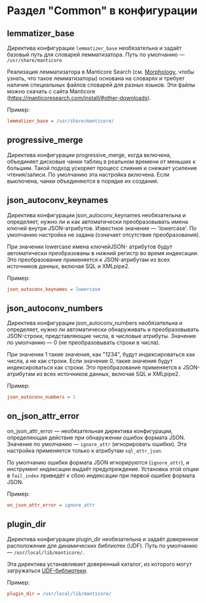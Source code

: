 # Раздел "Common" в конфигурации

lemmatizer_base
----------------

Директива конфигурации `lemmatizer_base` необязательна и задаёт базовый путь для словарей лемматизатора. Путь по умолчанию — `/usr/share/manticore`

Реализация лемматизатора в Manticore Search (см. [Morphology](../Creating_a_table/NLP_and_tokenization/Morphology.md), чтобы узнать, что такое лемматизаторы) основана на словарях и требует наличия специальных файлов словарей для разных языков. Эти файлы можно скачать с сайта Manticore (<https://manticoresearch.com/install/#other-downloads>).

Пример:

```ini
lemmatizer_base = /usr/share/manticore/
```

progressive_merge
------------------

Директива конфигурации progressive_merge, когда включена, объединяет дисковые чанки таблиц в реальном времени от меньших к большим. Такой подход ускоряет процесс слияния и снижает усиление чтения/записи. По умолчанию эта настройка включена. Если выключена, чанки объединяются в порядке их создания.

json_autoconv_keynames
------------------------

Директива конфигурации json_autoconv_keynames необязательна и определяет, нужно ли и как автоматически преобразовывать имена ключей внутри JSON-атрибутов. Известное значение — 'lowercase'. По умолчанию настройка не задана (означает отсутствие преобразования).

При значении lowercase имена ключейJSON- атрибутов будут автоматически преобразованы в нижний регистр во время индексации. Это преобразование применяется к JSON-атрибутам из всех источников данных, включая SQL и XMLpipe2.

Пример:

```ini
json_autoconv_keynames = lowercase
```

json_autoconv_numbers
-----------------------

Директива конфигурации json_autoconv_numbers необязательна и определяет, нужно ли автоматически обнаруживать и преобразовывать JSON-строки, представляющие числа, в числовые атрибуты. Значение по умолчанию — 0 (не преобразовывать строки в числа).

При значении 1 такие значения, как "1234", будут индексироваться как числа, а не как строки. Если значение 0, такие значения будут индексироваться как строки. Это преобразование применяется к JSON-атрибутам из всех источников данных, включая SQL и XMLpipe2.

Пример:

```ini
json_autoconv_numbers = 1
```

on_json_attr_error
---------------------

on_json_attr_error — необязательная директива конфигурации, определяющая действие при обнаружении ошибок формата JSON. Значение по умолчанию — `ignore_attr` (игнорировать ошибки). Эта настройка применяется только к атрибутам `sql_attr_json`.

По умолчанию ошибки формата JSON игнорируются (`ignore_attr`), и инструмент индексации выдаёт предупреждение. Установка этой опции в `fail_index` приведёт к сбою индексации при первой ошибке формата JSON.

Пример:

```ini
on_json_attr_error = ignore_attr
```

plugin_dir
-----------

Директива конфигурации plugin_dir необязательна и задаёт доверенное расположение для динамических библиотек (UDF). Путь по умолчанию — `/usr/local/lib/manticore/`.

Эта директива устанавливает доверенный каталог, из которого могут загружаться [UDF-библиотеки](../Extensions/UDFs_and_Plugins/UDF.md).

Пример:

```ini
plugin_dir = /usr/local/lib/manticore/
```
<!-- proofread -->

